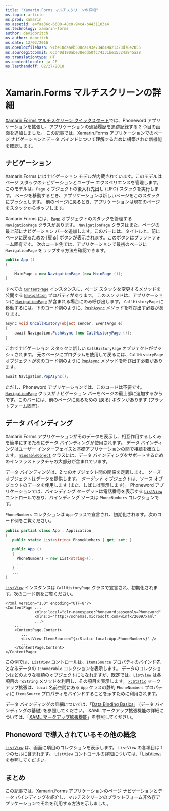 ```yaml
---
title: "Xamarin.Forms マルチスクリーンの詳細"
ms.topic: article
ms.prod: xamarin
ms.assetid: e4faa36c-6600-48c0-94c4-b4431103a4
ms.technology: xamarin-forms
author: davidbritch
ms.author: dabritch
ms.date: 12/02/2016
ms.openlocfilehash: 91be10daaeb508ca193e734d49a21323d70e2055
ms.sourcegitcommit: 6cd40d190abe38edd50fc74331be15324a845a28
ms.translationtype: HT
ms.contentlocale: ja-JP
ms.lasthandoff: 02/27/2018
---
```

# <a name="xamarinforms-multiscreen-deep-dive"></a>Xamarin.Forms マルチスクリーンの詳細

[Xamarin.Forms マルチスクリーン クイックスタート](~/xamarin-forms/get-started/hello-xamarin-forms-multiscreen/quickstart.md)では、Phoneword アプリケーションを拡張し、アプリケーションの通話履歴を追跡記録する 2 つ目の画面を追加しました。 この記事では、Xamarin.Forms アプリケーションでのページ ナビゲーションとデータ バインドについて理解するために構築された新機能を確認します。

## <a name="navigation"></a>ナビゲーション

Xamarin.Forms にはナビゲーション モデルが内蔵されています。このモデルはページ スタックのナビゲーションとユーザー エクスペリエンスを管理します。 このモデルは、`Page` オブジェクトの後入れ先出し (LIFO) スタックを実行します。 ページを移動するとき、アプリケーションは新しいページをこのスタックにプッシュします。 前のページに戻るとき、アプリケーションは現在のページをスタックからポップします。

Xamarin.Forms には、[`Page`](https://developer.xamarin.com/api/type/Xamarin.Forms.Page/) オブジェクトのスタックを管理する [`NavigationPage`](https://developer.xamarin.com/api/type/Xamarin.Forms.NavigationPage/) クラスがあります。 `NavigationPage` クラスはまた、ページの最上部にナビゲーション バーを追加します。このバーには、タイトルと、前にページに戻るための <span class="uiitem">[戻る]</span> ボタンが表示されます。このボタンはプラットフォーム固有です。 次のコード例では、アプリケーションで最初のページに `NavigationPage` をラップする方法を確認できます。

```csharp
public App ()
{
    ...
    MainPage = new NavigationPage (new MainPage ());
}
```

すべての [`ContentPage`](https://developer.xamarin.com/api/type/Xamarin.Forms.ContentPage/) インスタンスに、ページ スタックを変更するメソッドを公開する [`Navigation`](https://developer.xamarin.com/api/property/Xamarin.Forms.VisualElement.Navigation/) プロパティがあります。 このメソッドは、アプリケーションに [`NavigationPage`](https://developer.xamarin.com/api/type/Xamarin.Forms.NavigationPage/) が含まれる場合にのみ呼び出します。 `CallHistoryPage` に移動するには、下のコード例のように、[`PushAsync`](https://developer.xamarin.com/api/member/Xamarin.Forms.NavigationPage.PushAsync/p/Xamarin.Forms.Page/) メソッドを呼び出す必要があります。

```csharp
async void OnCallHistory(object sender, EventArgs e)
{
    await Navigation.PushAsync (new CallHistoryPage ());
}
```

これでナビゲーション スタックに新しい `CallHistoryPage` オブジェクトがプッシュされます。 元のページにプログラムを使用して戻るには、`CallHistoryPage` オブジェクトが次のコード例のように [`PopAsync`](https://developer.xamarin.com/api/member/Xamarin.Forms.NavigationPage.PopAsync()/) メソッドを呼び出す必要があります。

```csharp
await Navigation.PopAsync();
```

ただし、Phoneword アプリケーションでは、このコードは不要です。[`NavigationPage`](https://developer.xamarin.com/api/type/Xamarin.Forms.NavigationPage/) クラスがナビゲーション バーをページの最上部に追加するからです。このバーには、前のページに戻るための <span class="uiitem">[戻る]</span> ボタンがあります (プラットフォーム固有)。

## <a name="data-binding"></a>データ バインディング

Xamarin.Forms アプリケーションがそのデータを表示し、相互作用するしくみを簡単にするためにデータ バインディングが使用されます。 データ バインディングはユーザー インターフェイスと基礎アプリケーションの間で接続を確立します。 [`BindableObject`](https://developer.xamarin.com/api/type/Xamarin.Forms.BindableObject/) クラスには、データ バインディングをサポートするためのインフラストラクチャの大部分が含まれています。

データ バインディングは、2 つのオブジェクト間の関係を定義します。 *ソース* オブジェクトはデータを提供します。 *ターゲット* オブジェクトは、ソース オブジェクトのデータを使用します (また、しばしば表示します)。 Phoneword アプリケーションでは、バインディング ターゲットは電話番号を表示する [`ListView`](https://developer.xamarin.com/api/type/Xamarin.Forms.ListView/) コントロールであり、バインディング ソースは `PhoneNumbers` コレクションです。

`PhoneNumbers` コレクションは `App` クラスで宣言され、初期化されます。次のコード例をご覧ください。

```csharp
public partial class App : Application
{
   public static List<string> PhoneNumbers { get; set; }

   public App ()
   {
     PhoneNumbers = new List<string>();
     ...
   }
   ...
}
```

[`ListView`](https://developer.xamarin.com/api/type/Xamarin.Forms.ListView/) インスタンスは `CallHistoryPage` クラスで宣言され、初期化されます。次のコード例をご覧ください。

```xaml
<?xml version="1.0" encoding="UTF-8"?>
<ContentPage ...
             xmlns:local="clr-namespace:Phoneword;assembly=Phoneword"
             xmlns:x="http://schemas.microsoft.com/winfx/2009/xaml"
             ...>
    ...
    <ContentPage.Content>
       ...
       <ListView ItemsSource="{x:Static local:App.PhoneNumbers}" />
       ...
    </ContentPage.Content>
</ContentPage>
```

この例では、[`ListView`](https://developer.xamarin.com/api/type/Xamarin.Forms.ListView/) コントロールは、[`ItemsSource`](https://developer.xamarin.com/api/property/Xamarin.Forms.ItemsView.ItemsSource/) プロパティのバインド先となるデータの `IEnumerable` コレクションを表示します。 データのコレクションはどのような種類のオブジェクトにもなれますが、既定では、`ListView` は各項目の `ToString` メソッドを利用し、その項目を表示します。 [`x:Static`](https://developer.xamarin.com/api/type/Xamarin.Forms.Xaml.StaticExtension/) マークアップ拡張は、`local` 名前空間にある `App` クラスの静的 `PhoneNumbers` プロパティに `ItemsSource` プロパティをバインドすることを示すために利用されます。

データ バインディングの詳細については、「[Data Binding Basics](~/xamarin-forms/xaml/xaml-basics/data-binding-basics.md)」 (データ バインディングの基礎) を参照してください。 XAML マークアップ拡張機能の詳細については、「[XAML マークアップ拡張機能](~/xamarin-forms/xaml/xaml-basics/xaml-markup-extensions.md)」を参照してください。

## <a name="additional-concepts-introduced-in-phoneword"></a>Phoneword で導入されているその他の概念

[`ListView`](https://developer.xamarin.com/api/type/Xamarin.Forms.ListView/) は、画面に項目のコレクションを表示します。 `ListView` の各項目は 1 つのセルに含まれます。 `ListView` コントロールの詳細については、「[ListView](~/xamarin-forms/user-interface/listview/index.md)」を参照してください。

## <a name="summary"></a>まとめ

この記事では、Xamarin.Forms アプリケーションのページ ナビゲーションとデータ バインディングを紹介し、マルチスクリーンのプラットフォーム非依存アプリケーションでそれを利用する方法を示しました。
